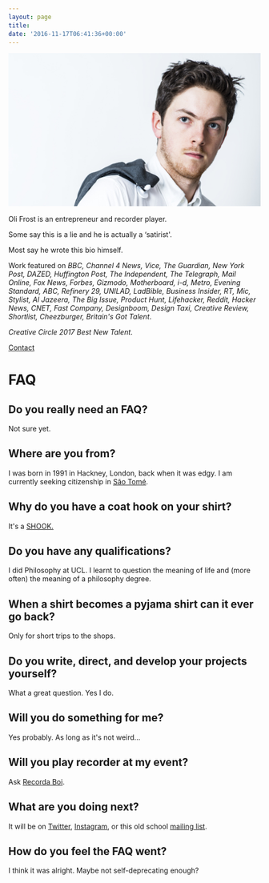 ```yaml
---
layout: page
title:
date: '2016-11-17T06:41:36+00:00'
---
```

![Oli Frost](/img/olifrost.jpg)

Oli Frost is an entrepreneur and recorder player.

Some say this is a lie and he is actually a ‘satirist'.

Most say he wrote this bio himself.

Work featured on *BBC, Channel 4 News, Vice, The Guardian, New York Post, DAZED, Huffington Post, The Independent, The Telegraph, Mail Online, Fox News, Forbes, Gizmodo, Motherboard, i-d, Metro, Evening Standard, ABC, Refinery 29, UNILAD, LadBible, Business Insider, RT, Mic, Stylist, Al Jazeera, The Big Issue, Product Hunt, Lifehacker, Reddit, Hacker News, CNET, Fast Company, Designboom, Design Taxi, Creative Review, Shortlist, Cheezburger, Britain's Got Talent*.

*Creative Circle 2017 Best New Talent*.

<a href="mailto:{{ site.author.email }}">Contact</a>


# FAQ

## Do you really need an FAQ?
Not sure yet.

## Where are you from?
I was born in 1991 in Hackney, London, back when it was edgy. I am currently seeking citizenship in <a href="http://olifro.st/blog/sao-tome-citizen/">São Tomé</a>.

## Why do you have a coat hook on your shirt?
It's a <a href="http://olifro.st/blog/shook-shirt-hook/"> SHOOK.</a>

## Do you have any qualifications?
I did Philosophy at UCL. I learnt to question the meaning of life and (more often) the meaning of a philosophy degree.

## When a shirt becomes a pyjama shirt can it ever go back?
Only for short trips to the shops.

## Do you write, direct, and develop your projects yourself?
What a great question. Yes I do.

## Will you do something for me?
Yes probably. As long as it's not weird…

## Will you play recorder at my event?
Ask <a href="http://olifro.st/recordaboi/">Recorda Boi</a>.

## What are you doing next?
It will be on <a href="https://twitter.com/realolifrost">Twitter</a>, <a href="https://www.instagram.com/realolifrost/">Instagram</a>, or this old school <a href="mailto:mail@olifro.st?subject=I'd like to join the mailing list&">mailing list</a>.

## How do you feel the FAQ went?
I think it was alright. Maybe not self-deprecating enough?
